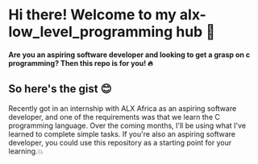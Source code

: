 # Hi there! Welcome to my alx-low_level_programming hub 👋

#### Are you an aspiring software developer and looking to get a grasp on c programming? Then this repo is for you! :fire:

## So here's the gist :blush:

Recently got in an internship with ALX Africa as an aspiring software developer, and one of the requirements was that we learn the C programming language. Over the coming months, I'll be using what I've learned to complete simple tasks. If you're also an aspiring software developer, you could use this repository as a starting point for your learning.:boom:
